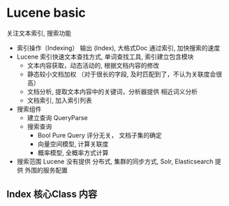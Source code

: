 # Lucene basic

关注文本索引, 搜索功能

- 索引操作（Indexing） 输出 (Index), 大格式Doc 通过索引, 加快搜索的速度
- Lucene 索引快速文本查找方式, 单词查找工具, 索引建立包含模块
  - 文本内容获取，动态活动的, 根据文档内容的修改
  - 静态较小文档加权 （对于很长的字段,  及时匹配到了，不认为关联度会很高）
  - 文档分析, 提取文本内容中的关键词，分析器提供 相近词义分析
  - 文档索引, 加入索引列表
- 搜索组件
  - 建立查询 QueryParse 
  - 搜索查询
    - Bool Pure Query 评分无关， 文档子集的确定
    - 向量空间模型, 计算关联度
    - 概率模型,  全概率方式计算
- 搜索范围 Lucene 没有提供 分布式, 集群的同步方式, Solr, Elasticsearch 提供 外围的服务配置


## Index 核心Class 内容





